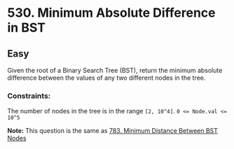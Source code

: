 # 530. Minimum Absolute Difference in BST

## Easy

Given the root of a Binary Search Tree (BST), return the minimum absolute difference between the values of any two
different nodes in the tree.

### Constraints:

The number of nodes in the tree is in the range `[2, 10^4]`.
`0 <= Node.val <= 10^5`

**Note:** This question is the same as [783. Minimum Distance Between BST Nodes](../783.%20Minimum%20Distance%20Between%20BST%20Nodes)
